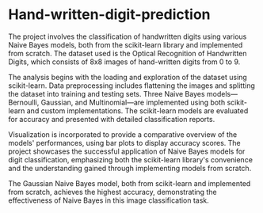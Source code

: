 # Hand-written-digit-prediction

The project involves the classification of handwritten digits using various Naive Bayes models, both from the scikit-learn library and implemented from scratch. The dataset used is the Optical Recognition of Handwritten Digits, which consists of 8x8 images of hand-written digits from 0 to 9.

The analysis begins with the loading and exploration of the dataset using scikit-learn. Data preprocessing includes flattening the images and splitting the dataset into training and testing sets. Three Naive Bayes models—Bernoulli, Gaussian, and Multinomial—are implemented using both scikit-learn and custom implementations.
The scikit-learn models are evaluated for accuracy and presented with detailed classification reports.

Visualization is incorporated to provide a comparative overview of the models' performances, using bar plots to display accuracy scores. The project showcases the successful application of Naive Bayes models for digit classification, emphasizing both the scikit-learn library's convenience and the understanding gained through implementing models from scratch. 

The Gaussian Naive Bayes model, both from scikit-learn and implemented from scratch, achieves the highest accuracy, demonstrating the effectiveness of Naive Bayes in this image classification task.





